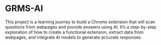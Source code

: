 # GRMS-AI
This project is a learning journey to build a Chrome extension that will scan questions from webpages and provide answers using AI. It’s a step-by-step exploration of how to create a functional extension, extract data from webpages, and integrate AI models to generate accurate responses.
